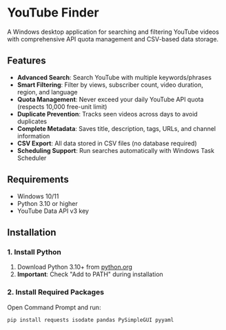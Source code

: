 # YouTube Finder

A Windows desktop application for searching and filtering YouTube videos with comprehensive API quota management and CSV-based data storage.

## Features

- **Advanced Search**: Search YouTube with multiple keywords/phrases
- **Smart Filtering**: Filter by views, subscriber count, video duration, region, and language
- **Quota Management**: Never exceed your daily YouTube API quota (respects 10,000 free-unit limit)
- **Duplicate Prevention**: Tracks seen videos across days to avoid duplicates
- **Complete Metadata**: Saves title, description, tags, URLs, and channel information
- **CSV Export**: All data stored in CSV files (no database required)
- **Scheduling Support**: Run searches automatically with Windows Task Scheduler

## Requirements

- Windows 10/11
- Python 3.10 or higher
- YouTube Data API v3 key

## Installation

### 1. Install Python
1. Download Python 3.10+ from [python.org](https://python.org)
2. **Important**: Check "Add to PATH" during installation

### 2. Install Required Packages
Open Command Prompt and run:
```bash
pip install requests isodate pandas PySimpleGUI pyyaml
